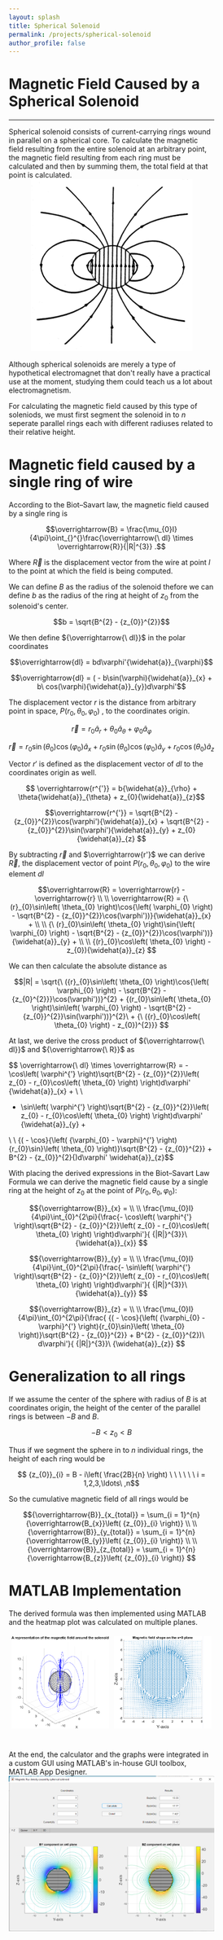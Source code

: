 ```yaml
---
layout: splash
title: Spherical Solenoid
permalink: /projects/spherical-solenoid
author_profile: false
---
```


# Magnetic Field Caused by a Spherical Solenoid
---
<html>
<style>
    html<html>
<style>
    html,
    body {
        width: 100%;
    }
    img.two {
        height: 80%;
        width: 80%;
    }
    * {
        box-sizing: border-box;
    }
    .column {
        float: left;
        width: 50%;
        padding: 5px;
    }
    .row::after {
        content: "";
        clear: both;
        display: table;
    }
</style>
Spherical solenoid consists of current-carrying rings wound in parallel on a spherical core. To calculate the magnetic field resulting from the entire solenoid at an arbitrary point, the magnetic field resulting from each ring must be calculated and then by summing them, the total field at that point is calculated.
<html>
<body>
    <center>
                <img src='/files/solenoid/solenoid1.gif'>
    </center>
</body>
</html>

Although spherical solenoids are merely a type of hypothetical electromagnet that don't really have a practical use at the moment, studying them could teach us a lot about electromagnetism.

For calculating the magnetic field caused by this type of soleniods, we must first segment the solenoid in to $n$ seperate parallel rings each with different radiuses related to their relative height.


# Magnetic field caused by a single ring of wire

According to the Biot–Savart law, the magnetic field caused by a single ring is 

 $$\overrightarrow{B} = \frac{\mu_{0}I}{4\pi}\oint_{}^{}\frac{\overrightarrow{\ dl} \times \overrightarrow{R}}{|R|^{3}} .$$

Where $\overrightarrow{R}$ is the displacement vector from the wire at point $l$ to the point at which the field is being computed.

We can define $B$ as the radius of the solenoid thefore we can define $b$ as the radius of the ring at height of ${z_{0}}$ from the solenoid's center.

$$b = \sqrt{B^{2} - {z_{0}}^{2}}$$

We then define ${\overrightarrow{\ dl}}$ in the polar coordinates

$$\overrightarrow{dl} = bd\varphi'{\widehat{a}}_{\varphi}$$

$$\overrightarrow{dl} = ( - b\sin(\varphi){\widehat{a}}_{x} + b\ cos(\varphi){\widehat{a}}_{y})d\varphi'$$


The displacement vector $r$ is the distance from arbitrary point in space, $P(r_{0},\theta_{0},\varphi_{0})$ , to the coordinates origin.

$$
\overrightarrow{r} = r_{0}{\widehat{a}}_{r} + \theta_{0}{\widehat{a}}_{\theta} + \varphi_{0}{\widehat{a}}_{\varphi}$$

$$\overrightarrow{r} = r_{0}\sin\left( \theta_{0} \right)\cos\left( \varphi_{0} \right){\widehat{a}}_{x} + r_{0}\sin\left( \theta_{0} \right)\cos\left( \varphi_{0} \right){\widehat{a}}_{y} + r_{0}\cos\left( \theta_{0} \right){\widehat{a}}_{z}
$$


Vector $r'$ is defined as the displacement vector of $dl$ to the coordinates origin as well.


$$
\overrightarrow{r^{'}} = b{\widehat{a}}_{\rho} + \theta{\widehat{a}}_{\theta} + z_{0}{\widehat{a}}_{z}$$

$$\overrightarrow{r^{'}} = \sqrt{B^{2} - {z_{0}}^{2}}\cos(\varphi'){\widehat{a}}_{x} + \sqrt{B^{2} - {z_{0}}^{2}}\sin(\varphi'){\widehat{a}}_{y} + z_{0}{\widehat{a}}_{z}
$$


By subtracting $\overrightarrow{r}$ and $\overrightarrow{r'}$ we can derive $\overrightarrow{R}$, the displacement vector of point $P(r_{0},\theta_{0},\varphi_{0})$ to the wire element $dl$

$$\overrightarrow{R} = \overrightarrow{r} - \overrightarrow{r}
\\
\\
\overrightarrow{R} = {\ (r}_{0}\sin\left( \theta_{0} \right)\cos{\left( \varphi_{0} \right) - \sqrt{B^{2} - {z_{0}}^{2}}\cos(\varphi'))}{\widehat{a}}_{x} +
\\
\\
{\ (r}_{0}\sin\left( \theta_{0} \right)\sin{\left( \varphi_{0} \right) - \sqrt{B^{2} - {z_{0}}^{2}}\cos(\varphi'))}{\widehat{a}}_{y} +
\\
\\
{(r}_{0}\cos\left( \theta_{0} \right) - z_{0}){\widehat{a}}_{z}
$$

We can then calculate the absolute distance as

$$|R| = \sqrt{\ ({r}_{0}\sin\left( \theta_{0} \right)\cos{\left( \varphi_{0} \right) - \sqrt{B^{2} - {z_{0}^{2}}}\cos(\varphi'))}^{2} + {(r_{0}\sin\left( \theta_{0} \right)\sin\left( \varphi_{0} \right) - \sqrt{B^{2} - {z_{0}}^{2}}\sin(\varphi'))}^{2}\  + {\ ({r}_{0}\cos\left( \theta_{0} \right) - z_{0})^{2}}}
$$



At last, we derive the cross product of ${\overrightarrow{\ dl}}$ and ${\overrightarrow{\ R}}$ as

$$
 \overrightarrow{\ dl} \times \overrightarrow{R} = - \cos\left( \varphi^{'} \right)\sqrt{B^{2} - {z_{0}}^{2}}\left( z_{0} - r_{0}\cos\left( \theta_{0} \right) \right)d\varphi' {\widehat{a}}_{x} +
\\
\\
- \sin\left( \varphi^{'} \right)\sqrt{B^{2} - {z_{0}}^{2}}\left( z_{0} - r_{0}\cos\left( \theta_{0} \right) \right)d\varphi' {\widehat{a}}_{y} +

\\
\\
{( - \cos}{\left( {\varphi_{0} - \varphi}^{'} \right){r_{0}\sin}\left( \theta_{0} \right)}\sqrt{B^{2} - {z_{0}}^{2}} + B^{2} - {z_{0}}^{2}{)d\varphi' \widehat{a}}_{z}$$


With placing the derived expressions in the Biot–Savart Law Formula we can derive the magnetic field cause by a single ring at the height of ${z_{0}}$ at the point of $P(r_{0},\theta_{0},\varphi_{0})$:


$${\overrightarrow{B}}_{x} =
\\
\\
\frac{\mu_{0}I}{4\pi}\int_{0}^{2\pi}{\frac{- \cos\left( \varphi^{'} \right)\sqrt{B^{2} - {z_{0}}^{2}}\left( z_{0} - r_{0}\cos\left( \theta_{0} \right) \right)d\varphi'}{ {|R|}^{3}}\ {\widehat{a}}_{x}}
$$

$${\overrightarrow{B}}_{y} =
\\
\\
\frac{\mu_{0}I}{4\pi}\int_{0}^{2\pi}{\frac{- \sin\left( \varphi^{'} \right)\sqrt{B^{2} - {z_{0}}^{2}}\left( z_{0} - r_{0}\cos\left( \theta_{0} \right) \right)d\varphi'}{ {|R|}^{3}}\ {\widehat{a}}_{y}}
$$

$${\overrightarrow{B}}_{z} =
\\
\\
\frac{\mu_{0}I}{4\pi}\int_{0}^{2\pi}{\frac{ {( - \cos}{\left( {\varphi_{0} - \varphi}^{'} \right){r_{0}\sin}\left( \theta_{0} \right)}\sqrt{B^{2} - {z_{0}}^{2}} + B^{2} - {z_{0}}^{2})\ d\varphi'}{ {|R|}^{3}}\
{\widehat{a}}_{z}}
$$


# Generalization to all rings

If we assume the center of the sphere with radius of $B$ is at coordinates origin, the height of the center of the parallel rings is between $-B$ and $B$.

$$- B < z_{0} < B
$$

Thus if we segment the sphere in to $n$ individual rings, the height of each ring would be

$$
{z_{0}}_{i} = B - i\left( \frac{2B}{n} \right) \ \ \ \ \ \
i = 1,2,3,\ldots\ ,n$$

So the cumulative magnetic field of all rings would be 



$${\overrightarrow{B}}_{x_{total}} = \sum_{i = 1}^{n}{\overrightarrow{B_{x}}\left( {z_{0}}_{i} \right)}
\\
\\
{\overrightarrow{B}}_{y_{total}} = \sum_{i = 1}^{n}{\overrightarrow{B_{y}}\left( {z_{0}}_{i} \right)}
\\
\\
{\overrightarrow{B}}_{z_{total}} = \sum_{i = 1}^{n}{\overrightarrow{B_{z}}\left( {z_{0}}_{i} \right)}
$$

# MATLAB Implementation

The derived formula was then implemented using MATLAB and the heatmap plot was calculated on multiple planes.

<html>

<body>
    <center>
        <div class="row">
            <div class="column">
                <img src='/files/solenoid/3d.png'>
            </div>
            <div class="column">
                <img src='/files/solenoid/quiver.png'>
            </div>
        </div>
        <br>
        <br>
    </center>

</body>

</html>
At the end, the calculator and the graphs were integrated in a custom GUI using MATLAB's in-house GUI toolbox, MATLAB App Designer.


<html>
<body>
    <center>
                <img src='/files/solenoid/GUI.png'>
    </center>
</body>
</html>